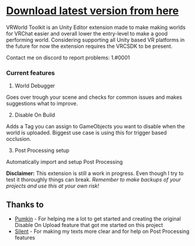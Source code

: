 # [Download latest version from here](https://github.com/SudoOne/VRWorldToolkit/releases)

VRWorld Toolkit is an Unity Editor extension made to make making worlds for VRChat easier and overall lower the entry-level to make a good performing world. Considering supporting all Unity based VR platforms in the future for now the extension requires the VRCSDK to be present.

Contact me on discord to report problems: 1.#0001

### Current features

1. World Debugger

Goes over trough your scene and checks for common issues and makes suggestions what to improve.

2. Disable On Build

Adds a Tag you can assign to GameObjects you want to disable when the world is uploaded. Biggest use case is using this for trigger based occlusion.

3. Post Processing setup

Automatically import and setup Post Processing

**Disclaimer:** This extension is still a work in progress. Even though I try to test it thoroughly things can break. *Remember to make backups of your projects and use this at your own risk!*

## Thanks to

* [Pumkin](https://github.com/rurre/PumkinsAvatarTools) - For helping me a lot to get started and creating the original Disable On Upload feature that got me started on this project
* [Silent](http://s-ilent.gitlab.io/index.html) - For making my texts more clear and for help on Post Processing features

